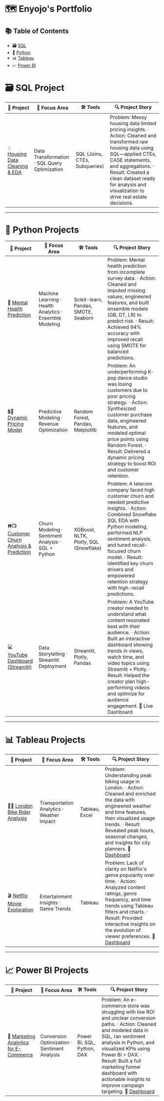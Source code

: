 # 🗺 Enyojo's Portfolio

## 📚 Table of Contents
- 🗃 [SQL](#sql)
- 🐍 [Python](#python)
- 📊 [Tableau](#tableau)
- 📈 [Power BI](#power-bi)


# 🗃 SQL Project

📌 Project | 🧠 Focus Area | 🛠️ Tools | 🔍 Project Story 
|---|---|---|---|
💡 [Housing Data Cleaning & EDA](https://github.com/enyo-ojo/SQL-ETL-) | Data Transformation · SQL Query Optimization | SQL (Joins, CTEs, Subqueries) | Problem: Messy housing data limited pricing insights. · Action: Cleaned and transformed raw housing data using SQL—applied CTEs, CASE statements, and aggregations. · Result: Created a clean dataset ready for analysis and visualization to drive real estate decisions.

***

# 🐍 Python Projects

📌 Project | 🧠 Focus Area | 🛠️ Tools | 🔍 Project Story
|---|---|---|---|
💊 [Mental Health Prediction](https://github.com/enyo-ojo/MachineLearning-EnsembleModel-forDepressionPrediction) | Machine Learning · Health Analytics · Ensemble Modeling | Scikit-learn, Pandas, SMOTE, Seaborn | Problem: Mental health prediction from incomplete survey data. · Action: Cleaned and imputed missing values, engineered features, and built ensemble models (GB, DT, LR) to predict risk. · Result: Achieved 94% accuracy with improved recall using SMOTE for balanced predictions.
💲💱 [Dynamic Pricing Model](https://github.com/enyo-ojo/Random_Forest-Dynamic-Pricing-Model)  | Predictive Modeling · Revenue Optimization | Random Forest, Pandas, Matplotlib | Problem: An underperforming K-pop dance studio was losing customers due to poor pricing strategy. · Action: Synthesized customer purchase data, engineered features, and modeled optimal price points using Random Forest. · Result: Delivered a dynamic pricing strategy to boost ROI and customer retention.
☎️📺 [Customer Churn Analysis & Prediction](https://github.com/enyo-ojo/Snowflake-Custormer-Churn--Analysis-and-Prediction) | Churn Modeling · Sentiment Analysis · SQL + Python | XGBoost, NLTK, Plotly, SQL (Snowflake) | Problem: A telecom company faced high customer churn and needed predictive insights. · Action: Combined Snowflake SQL EDA with Python modeling, performed NLP sentiment analysis, and tuned recall-focused churn model. · Result: Identified key churn drivers and empowered retention strategy with high-recall predictions.
💻 [YouTube Dashboard (Streamlit)](https://github.com/enyo-ojo/yt_dashboard_proj) | Data Storytelling · Streamlit Deployment | Streamlit, Plotly, Pandas | Problem: A YouTube creator needed to understand what content resonated best with their audience. · Action: Built an interactive dashboard showing trends in views, watch time, and video topics using Streamlit + Plotly. · Result: Helped the creator plan high-performing videos and optimize for audience engagement.  🔗 Live Dashboard

***

# 📊 Tableau Projects

📌 Project | 🧠 Focus Area | 🛠️ Tools | 🔍 Project Story
|---|---|---|---|
🚴‍♂️ [London Bike Rider Analysis](https://github.com/enyo-ojo/London-Bike-Riders-Analysis-and-vISUALIZATION) | Transportation Analytics · Weather Impact | Tableau, Excel | Problem: Understanding peak biking usage in London. · Action: Cleaned and enriched the data with engineered weather and time features, then visualized usage trends. · Result: Revealed peak hours, seasonal changes, and insights for city planners.  🔗 [Dashboard](https://public.tableau.com/app/profile/enyo.alabi/viz/LondonBikeRiders_17378692957150/Dashboard1)
🎬 [Netflix Movie Exploration](https://public.tableau.com/app/profile/enyo.alabi/viz/NetflixDashboard_17410372119330/Dashboard2) | Entertainment Insights · Genre Trends | Tableau | Problem: Lack of clarity on Netflix's genre popularity over time. · Action: Analyzed content ratings, genre frequency, and time trends using Tableau filters and charts. · Result: Provided interactive insights on the evolution of viewer preferences.  🔗 [Dashboard](https://public.tableau.com/app/profile/enyo.alabi/viz/NetflixDashboard_17410372119330/Dashboard2)

***

# 📈 Power BI Projects

📌 Project | 🧠 Focus Area | 🛠️ Tools | 🔍 Project Story
|---|---|---|---|
🛒 [Marketing Analytics for E-Commerce](https://github.com/enyo-ojo/Marketing-Analytics) | Conversion Optimization · Sentiment Analysis | Power BI, SQL, Python, DAX | Problem: An e-commerce store was struggling with low ROI and unclear conversion paths. · Action: Cleaned and modeled data in SQL, ran sentiment analysis in Python, and visualized KPIs using Power BI + DAX. · Result: Built a full marketing funnel dashboard with actionable insights to improve campaign targeting.  🔗 [Dashboard](https://leomailtamuc-my.sharepoint.com/:u:/g/personal/ealabi1_leomail_tamuc_edu/ETKT7n-ibo1MtsY8hTpte7kBcbv8JPQNH52A9nFyI_Z1PA?e=c6aCjV)

